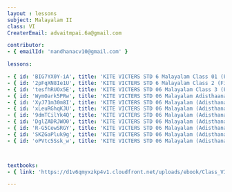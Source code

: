```yaml
--- 
layout : lessons 
subject: Malayalam II
class: VI
CreaterEmail: advaitmpai.6a@gmail.com

contributor: 
- { emailId: 'nandhanacv10@gmail.com' }

lessons: 

- { id: 'BIG7YX0Y-iA', title: 'KITE VICTERS STD 6 Malayalam Class 01 (First Bell-ഫസ്റ്റ് ബെല്‍)' }
- { id: '2pFqXN8Ie1U', title: 'KITE VICTERS STD 6 Malayalam Class 2 (First Bell-ഫസ്റ്റ് ബെല്‍)' }
- { id: 'tesfhRUOx5E', title: 'KITE VICTERS STD 06 Malayalam Class 3 (First Bell-ഫസ്റ്റ് ബെല്‍)' }
- { id: 'WymOark5PRw', title: 'KITE VICTERS STD 06 Malayalam Adisthaana p-aadavali Class 04 (First Bell-ഫസ്റ്റ് ബെല്‍)' }
- { id: 'XyJ71m30m8I', title: 'KITE VICTERS STD 06 Malayalam (Adisthanapaadam) Class 05 (First Bell-ഫസ്റ്റ് ബെല്‍)' }
- { id: 'xLeuRGhqKJU', title: 'KITE VICTERS STD 06 Malayalam (Adisthana paadam) Class 06 (First Bell-ഫസ്റ്റ് ബെല്‍)' }
- { id: '9dmTCilYk4Q', title: 'KITE VICTERS STD 06 Malayalam (Adisthana paadam) Class 07 (First Bell-ഫസ്റ്റ് ബെല്‍)' }
- { id: 'DglZADRJWO0', title: 'KITE VICTERS STD 06 Malayalam (Adisthana paadam) Class 08 (First Bell-ഫസ്റ്റ് ബെല്‍)' }
- { id: 'R-G5CewSRGY', title: 'KITE VICTERS STD 06 Malayalam (Adisthana paadam) Class 09 (First Bell-ഫസ്റ്റ് ബെല്‍)' }
- { id: 'SKZGaPluk9g', title: 'KITE VICTERS STD 06 Malayalam (Adisthana paadam) Class 10 (First Bell-ഫസ്റ്റ് ബെല്‍)' }
- { id: 'oPVtc5Ssk_w', title: 'KITE VICTERS STD 06 Malayalam (Adisthana paadam) Class 11 (First Bell-ഫസ്റ്റ് ബെല്‍)' }



textbooks:
- { link: 'https://d1v6qmyxzkp4v1.cloudfront.net/uploads/ebook/Class_VI/Malayalam_BT/MalayalamBT.pdf', title: ' Malayalam II' , medium: '' }

--- 
```

